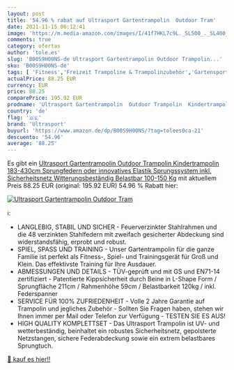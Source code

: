 ```yaml
---
layout: post
title: '54.96 % rabat auf Ultrasport Gartentrampolin  Outdoor Tram'
date: 2021-11-15 06:12:41
image: 'https://m.media-amazon.com/images/I/41f7HKL7c9L._SL500_._SL400_.jpg'
comments: true
category: ofertas
author: 'tole.es'
slug: 'B00S9H00NS-de Ultrasport Gartentrampolin Outdoor Trampolin...'
sku: 'B00S9H00NS-de'
tags: [ 'Fitness','Freizeit Trampoline & Trampolinzubehör','Gartensport & Spiele','Gartentrampoline','Sport','Sport & Freizeit','Sportausrüstung & -bekleidung','ultrasport', ]
actualPrice: 88.25 EUR
currency: EUR
price: 88.25
comparePrice: 195.92 EUR
prodname: 'Ultrasport Gartentrampolin  Outdoor Trampolin  Kindertrampolin  183-430cm  Sprungfedern oder innovatives Elastik Sprungssystem  inkl. Sicherheitsnetz  Witterungsbeständig  Belastbar 100-150 Kg'
country: 'de'
flag: '🇩🇪'
brand: 'Ultrasport'
buyurl: 'https://www.amazon.de/dp/B00S9H00NS/?tag=tolees0ca-21'
descuento: '54.96'
average: '88.25'
---
```


Es gibt ein [Ultrasport Gartentrampolin  Outdoor Trampolin  Kindertrampolin  183-430cm  Sprungfedern oder innovatives Elastik Sprungssystem  inkl. Sicherheitsnetz  Witterungsbeständig  Belastbar 100-150 Kg](https://www.amazon.de/dp/B00S9H00NS/?tag=tolees0ca-21) mit aktuellem Preis 88.25 EUR (original: 195.92 EUR) 54.96 % Rabatt hier:

[![Ultrasport Gartentrampolin  Outdoor Tram](https://m.media-amazon.com/images/I/41f7HKL7c9L._SL500_._SL400_.jpg)](https://www.amazon.de/dp/B00S9H00NS/?tag=tolees0ca-21)

ℹ️:

- LANGLEBIG, STABIL UND SICHER - Feuerverzinkter Stahlrahmen und die 48 verzinkten Stahlfedern mit zweifach gesicherter Abdeckung sind widerstandsfähig, erprobt und robust.
- SPIEL, SPASS UND TRAINING - Unser Gartentrampolin für die ganze Familie ist perfekt als Fitness-, Spiel- und Trainingsgerät für Groß und Klein. Das effektivste Training für Ihre Ausdauer.
- ABMESSUNGEN UND DETAILS - TÜV-geprüft und mit GS und EN71-14 zertifiziert - Patentierte Kippsicherheit durch Beine in L-Shape Form / Sprungfläche 211cm / Rahmenhöhe 59cm / Belastbarkeit 120kg / inkl. Federspanner
- SERVICE FÜR 100% ZUFRIEDENHEIT - Volle 2 Jahre Garantie auf Trampolin und jegliches Zubehör - Sollten Sie Fragen haben, stehen wir Ihnen immer per Mail oder Telefon zur Verfügung - TESTEN SIE ES AUS!
- HIGH QUALITY KOMPLETTSET - Das Ultrasport Trampolin ist UV- und wetterbeständig, beinhaltet ein robustes Sicherheitsnetz, gepolsterte Netzstangen, sichere Federabdeckung sowie ein extrem belastbares Sprungtuch.

[🛒 kauf es hier!!](https://www.amazon.de/dp/B00S9H00NS/?tag=tolees0ca-21)
